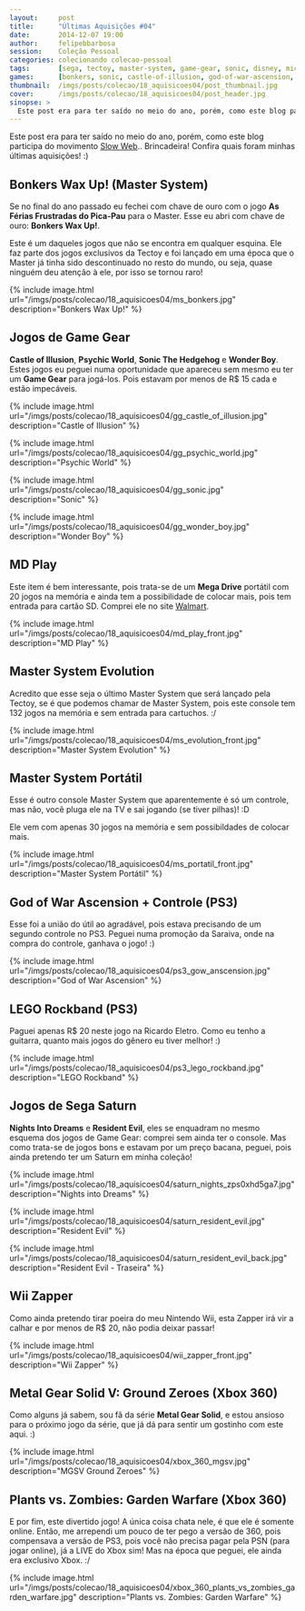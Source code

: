 ```yaml
---
layout:     post
title:      "Últimas Aquisições #04"
date:       2014-12-07 19:00
author:     felipebbarbosa
session:    Coleção Pessoal
categories: colecionando colecao-pessoal
tags:       [sega, tectoy, master-system, game-gear, sonic, disney, mickey, nintendo, wii, sony, ps3, saturn, rockband, lego, metal-gear-solid]
games:      [bonkers, sonic, castle-of-illusion, god-of-war-ascension, plants-vs-zombies, metal-gear-solid-v]
thumbnail:  /imgs/posts/colecao/18_aquisicoes04/post_thumbnail.jpg
cover:      /imgs/posts/colecao/18_aquisicoes04/post_header.jpg
sinopse: >
  Este post era para ter saído no meio do ano, porém, como este blog participa do movimento Slow Web.. Brincadeira! Confira quais foram minhas últimas aquisições! :)
---
```

Este post era para ter saído no meio do ano, porém, como este blog participa do movimento [Slow Web](http://theslowweb.com/).. Brincadeira! Confira quais foram minhas últimas aquisições! :)

## Bonkers Wax Up! (Master System)

Se no final do ano passado eu fechei com chave de ouro com o jogo **As Férias Frustradas do Pica-Pau** para o Master. Esse eu abri com chave de ouro: **Bonkers Wax Up!**.

Este é um daqueles jogos que não se encontra em qualquer esquina. Ele faz parte dos jogos exclusivos da Tectoy e foi lançado em uma época que o Master já tinha sido descontinuado no resto do mundo, ou seja, quase ninguém deu atenção à ele, por isso se tornou raro!

{% include image.html url="/imgs/posts/colecao/18_aquisicoes04/ms_bonkers.jpg" description="Bonkers Wax Up!" %}

## Jogos de Game Gear

**Castle of Illusion**, **Psychic World**, **Sonic The Hedgehog** e **Wonder Boy**. Estes jogos eu peguei numa oportunidade que apareceu sem mesmo eu ter um **Game Gear** para jogá-los. Pois estavam por menos de R$ 15 cada e estão impecáveis.

{% include image.html
  url="/imgs/posts/colecao/18_aquisicoes04/gg_castle_of_illusion.jpg"
  description="Castle of Illusion" %}

{% include image.html
  url="/imgs/posts/colecao/18_aquisicoes04/gg_psychic_world.jpg"
  description="Psychic World" %}

{% include image.html
  url="/imgs/posts/colecao/18_aquisicoes04/gg_sonic.jpg"
  description="Sonic" %}

{% include image.html
  url="/imgs/posts/colecao/18_aquisicoes04/gg_wonder_boy.jpg"
  description="Wonder Boy" %}

## MD Play

Este item é bem interessante, pois trata-se de um **Mega Drive** portátil com 20 jogos na memória e ainda tem a possibilidade de colocar mais, pois tem entrada para cartão SD. Comprei ele no site [Walmart](https://www.walmart.com.br/md-play-20-jogos-tectoy/2019655/pr).

{% include image.html
  url="/imgs/posts/colecao/18_aquisicoes04/md_play_front.jpg"
  description="MD Play" %}

## Master System Evolution

Acredito que esse seja o último Master System que será lançado pela Tectoy, se é que podemos chamar de Master System, pois este console tem 132 jogos na memória e sem entrada para cartuchos. :/

{% include image.html
  url="/imgs/posts/colecao/18_aquisicoes04/ms_evolution_front.jpg"
  description="Master System Evolution" %}

## Master System Portátil

Esse é outro console Master System que aparentemente é só um controle, mas não, você pluga ele na TV e sai jogando (se tiver pilhas)! :D

Ele vem com apenas 30 jogos na memória e sem possibildades de colocar mais.

{% include image.html
  url="/imgs/posts/colecao/18_aquisicoes04/ms_portatil_front.jpg"
  description="Master System Portátil" %}

## God of War Ascension + Controle (PS3)

Esse foi a união do útil ao agradável, pois estava precisando de um segundo controle no PS3. Peguei numa promoção da Saraiva, onde na compra do controle, ganhava o jogo! :)

{% include image.html
  url="/imgs/posts/colecao/18_aquisicoes04/ps3_gow_anscension.jpg"
  description="God of War Ascension" %}

## LEGO Rockband (PS3)

Paguei apenas R$ 20 neste jogo na Ricardo Eletro. Como eu tenho a guitarra, quanto mais jogos do gênero eu tiver melhor! :)

{% include image.html
  url="/imgs/posts/colecao/18_aquisicoes04/ps3_lego_rockband.jpg"
  description="LEGO Rockband" %}

## Jogos de Sega Saturn

**Nights Into Dreams** e **Resident Evil**, eles se enquadram no mesmo esquema dos jogos de Game Gear: comprei sem ainda ter o console. Mas como trata-se de jogos bons e estavam por um preço bacana, peguei, pois ainda pretendo ter um Saturn em minha coleção!

{% include image.html
  url="/imgs/posts/colecao/18_aquisicoes04/saturn_nights_zps0xhd5ga7.jpg"
  description="Nights into Dreams" %}

{% include image.html
  url="/imgs/posts/colecao/18_aquisicoes04/saturn_resident_evil.jpg"
  description="Resident Evil" %}

{% include image.html
  url="/imgs/posts/colecao/18_aquisicoes04/saturn_resident_evil_back.jpg"
  description="Resident Evil - Traseira" %}

## Wii Zapper

Como ainda pretendo tirar poeira do meu Nintendo Wii, esta Zapper irá vir a calhar e por menos de R$ 20, não podia deixar passar!

{% include image.html
  url="/imgs/posts/colecao/18_aquisicoes04/wii_zapper_front.jpg"
  description="Wii Zapper" %}

## Metal Gear Solid V: Ground Zeroes (Xbox 360)

Como alguns já sabem, sou fã da série **Metal Gear Solid**, e estou ansioso para o próximo jogo da série, que já dá para sentir um gostinho com este aqui. :)

{% include image.html
  url="/imgs/posts/colecao/18_aquisicoes04/xbox_360_mgsv.jpg"
  description="MGSV Ground Zeroes" %}

## Plants vs. Zombies: Garden Warfare (Xbox 360)

E por fim, este divertido jogo! A única coisa chata nele, é que ele é somente online. Então, me arrependi um pouco de ter pego a versão de 360, pois compensava a versão de PS3, pois você não precisa pagar pela PSN (para jogar online), já a LIVE do Xbox sim! Mas na época que peguei, ele ainda era exclusivo Xbox. :/

{% include image.html
  url="/imgs/posts/colecao/18_aquisicoes04/xbox_360_plants_vs_zombies_garden_warfare.jpg"
  description="Plants vs. Zombies: Garden Warfare" %}
